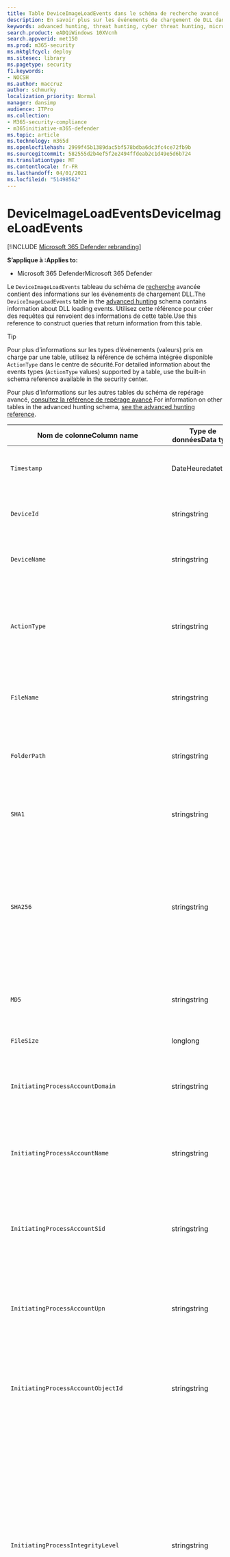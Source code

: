 ```yaml
---
title: Table DeviceImageLoadEvents dans le schéma de recherche avancé
description: En savoir plus sur les événements de chargement de DLL dans la table DeviceImageLoadEvents du schéma de recherche avancé
keywords: advanced hunting, threat hunting, cyber threat hunting, microsoft threat protection, microsoft 365, mtp, m365, search, query, telemetry, schema reference, kusto, table, column, data type, description, imageloadevents, DeviceImageLoadEvents, DLL loading, library, file image
search.product: eADQiWindows 10XVcnh
search.appverid: met150
ms.prod: m365-security
ms.mktglfcycl: deploy
ms.sitesec: library
ms.pagetype: security
f1.keywords:
- NOCSH
ms.author: maccruz
author: schmurky
localization_priority: Normal
manager: dansimp
audience: ITPro
ms.collection:
- M365-security-compliance
- m365initiative-m365-defender
ms.topic: article
ms.technology: m365d
ms.openlocfilehash: 2999f45b1389dac5bf578bdba6dc3fc4ce72fb9b
ms.sourcegitcommit: 582555d2b4ef5f2e2494ffdeab2c1d49e5d6b724
ms.translationtype: MT
ms.contentlocale: fr-FR
ms.lasthandoff: 04/01/2021
ms.locfileid: "51498562"
---
```

# <a name="deviceimageloadevents"></a><span data-ttu-id="9fe5c-104">DeviceImageLoadEvents</span><span class="sxs-lookup"><span data-stu-id="9fe5c-104">DeviceImageLoadEvents</span></span>

[!INCLUDE [Microsoft 365 Defender rebranding](../includes/microsoft-defender.md)]


<span data-ttu-id="9fe5c-105">**S’applique à :**</span><span class="sxs-lookup"><span data-stu-id="9fe5c-105">**Applies to:**</span></span>
- <span data-ttu-id="9fe5c-106">Microsoft 365 Defender</span><span class="sxs-lookup"><span data-stu-id="9fe5c-106">Microsoft 365 Defender</span></span>



<span data-ttu-id="9fe5c-107">Le `DeviceImageLoadEvents` tableau du schéma de [recherche](advanced-hunting-overview.md) avancée contient des informations sur les événements de chargement DLL.</span><span class="sxs-lookup"><span data-stu-id="9fe5c-107">The `DeviceImageLoadEvents` table in the [advanced hunting](advanced-hunting-overview.md) schema contains information about DLL loading events.</span></span> <span data-ttu-id="9fe5c-108">Utilisez cette référence pour créer des requêtes qui renvoient des informations de cette table.</span><span class="sxs-lookup"><span data-stu-id="9fe5c-108">Use this reference to construct queries that return information from this table.</span></span>

>[!TIP]
> <span data-ttu-id="9fe5c-109">Pour plus d’informations sur les types d’événements (valeurs) pris en charge par une table, utilisez la référence de schéma intégrée disponible `ActionType` dans le centre de sécurité.</span><span class="sxs-lookup"><span data-stu-id="9fe5c-109">For detailed information about the events types (`ActionType` values) supported by a table, use the built-in schema reference available in the security center.</span></span>

<span data-ttu-id="9fe5c-110">Pour plus d’informations sur les autres tables du schéma de repérage avancé, [consultez la référence de repérage avancé](advanced-hunting-schema-tables.md).</span><span class="sxs-lookup"><span data-stu-id="9fe5c-110">For information on other tables in the advanced hunting schema, [see the advanced hunting reference](advanced-hunting-schema-tables.md).</span></span>

| <span data-ttu-id="9fe5c-111">Nom de colonne</span><span class="sxs-lookup"><span data-stu-id="9fe5c-111">Column name</span></span> | <span data-ttu-id="9fe5c-112">Type de données</span><span class="sxs-lookup"><span data-stu-id="9fe5c-112">Data type</span></span> | <span data-ttu-id="9fe5c-113">Description</span><span class="sxs-lookup"><span data-stu-id="9fe5c-113">Description</span></span> |
|-------------|-----------|-------------|
| `Timestamp` | <span data-ttu-id="9fe5c-114">DateHeure</span><span class="sxs-lookup"><span data-stu-id="9fe5c-114">datetime</span></span> | <span data-ttu-id="9fe5c-115">Date et heure d’enregistrement de l’événement</span><span class="sxs-lookup"><span data-stu-id="9fe5c-115">Date and time when the event was recorded</span></span> |
| `DeviceId` | <span data-ttu-id="9fe5c-116">string</span><span class="sxs-lookup"><span data-stu-id="9fe5c-116">string</span></span> | <span data-ttu-id="9fe5c-117">Identificateur unique de la machine dans le service</span><span class="sxs-lookup"><span data-stu-id="9fe5c-117">Unique identifier for the machine in the service</span></span> |
| `DeviceName` | <span data-ttu-id="9fe5c-118">string</span><span class="sxs-lookup"><span data-stu-id="9fe5c-118">string</span></span> | <span data-ttu-id="9fe5c-119">Nom de domaine complet (FQDN) de la machine</span><span class="sxs-lookup"><span data-stu-id="9fe5c-119">Fully qualified domain name (FQDN) of the machine</span></span> |
| `ActionType` | <span data-ttu-id="9fe5c-120">string</span><span class="sxs-lookup"><span data-stu-id="9fe5c-120">string</span></span> | <span data-ttu-id="9fe5c-121">Type d’activité qui a déclenché l’événement.</span><span class="sxs-lookup"><span data-stu-id="9fe5c-121">Type of activity that triggered the event.</span></span> <span data-ttu-id="9fe5c-122">Pour plus [d’informations, voir](advanced-hunting-schema-tables.md?#get-schema-information-in-the-security-center) la référence du schéma dans le portail</span><span class="sxs-lookup"><span data-stu-id="9fe5c-122">See the [in-portal schema reference](advanced-hunting-schema-tables.md?#get-schema-information-in-the-security-center) for details</span></span> |
| `FileName` | <span data-ttu-id="9fe5c-123">string</span><span class="sxs-lookup"><span data-stu-id="9fe5c-123">string</span></span> | <span data-ttu-id="9fe5c-124">Nom du fichier auquel l’action enregistrée a été appliquée</span><span class="sxs-lookup"><span data-stu-id="9fe5c-124">Name of the file that the recorded action was applied to</span></span> |
| `FolderPath` | <span data-ttu-id="9fe5c-125">string</span><span class="sxs-lookup"><span data-stu-id="9fe5c-125">string</span></span> | <span data-ttu-id="9fe5c-126">Dossier contenant le fichier à lequel l’action enregistrée a été appliquée</span><span class="sxs-lookup"><span data-stu-id="9fe5c-126">Folder containing the file that the recorded action was applied to</span></span> |
| `SHA1` | <span data-ttu-id="9fe5c-127">string</span><span class="sxs-lookup"><span data-stu-id="9fe5c-127">string</span></span> | <span data-ttu-id="9fe5c-128">SHA-1 du fichier auquel l’action enregistrée a été appliquée</span><span class="sxs-lookup"><span data-stu-id="9fe5c-128">SHA-1 of the file that the recorded action was applied to</span></span> |
| `SHA256` | <span data-ttu-id="9fe5c-129">string</span><span class="sxs-lookup"><span data-stu-id="9fe5c-129">string</span></span> | <span data-ttu-id="9fe5c-130">SHA-256 du fichier auquel l’action enregistrée a été appliquée.</span><span class="sxs-lookup"><span data-stu-id="9fe5c-130">SHA-256 of the file that the recorded action was applied to.</span></span> <span data-ttu-id="9fe5c-131">Ce champ n’est généralement pas rempli. Utilisez la colonne SHA1 lorsque celle-ci est disponible.</span><span class="sxs-lookup"><span data-stu-id="9fe5c-131">This field is usually not populated — use the SHA1 column when available.</span></span> |
| `MD5` | <span data-ttu-id="9fe5c-132">string</span><span class="sxs-lookup"><span data-stu-id="9fe5c-132">string</span></span> | <span data-ttu-id="9fe5c-133">Hachage MD5 du fichier à l’application de l’action enregistrée</span><span class="sxs-lookup"><span data-stu-id="9fe5c-133">MD5 hash of the file that the recorded action was applied to</span></span> |
| `FileSize` | <span data-ttu-id="9fe5c-134">long</span><span class="sxs-lookup"><span data-stu-id="9fe5c-134">long</span></span> | <span data-ttu-id="9fe5c-135">Taille du fichier en octets</span><span class="sxs-lookup"><span data-stu-id="9fe5c-135">Size of the file in bytes</span></span> |
| `InitiatingProcessAccountDomain` | <span data-ttu-id="9fe5c-136">string</span><span class="sxs-lookup"><span data-stu-id="9fe5c-136">string</span></span> | <span data-ttu-id="9fe5c-137">Domaine du compte qui a dirigé le processus responsable de l’événement</span><span class="sxs-lookup"><span data-stu-id="9fe5c-137">Domain of the account that ran the process responsible for the event</span></span> |
| `InitiatingProcessAccountName` | <span data-ttu-id="9fe5c-138">string</span><span class="sxs-lookup"><span data-stu-id="9fe5c-138">string</span></span> | <span data-ttu-id="9fe5c-139">Nom d’utilisateur du compte qui a dirigé le processus responsable de l’événement</span><span class="sxs-lookup"><span data-stu-id="9fe5c-139">User name of the account that ran the process responsible for the event</span></span> |
| `InitiatingProcessAccountSid` | <span data-ttu-id="9fe5c-140">string</span><span class="sxs-lookup"><span data-stu-id="9fe5c-140">string</span></span> | <span data-ttu-id="9fe5c-141">Identificateur de sécurité (SID) du compte qui a dirigé le processus responsable de l’événement</span><span class="sxs-lookup"><span data-stu-id="9fe5c-141">Security Identifier (SID) of the account that ran the process responsible for the event</span></span> |
| `InitiatingProcessAccountUpn` | <span data-ttu-id="9fe5c-142">string</span><span class="sxs-lookup"><span data-stu-id="9fe5c-142">string</span></span> | <span data-ttu-id="9fe5c-143">Nom d’utilisateur principal (UPN) du compte qui a lancé le processus responsable de l’événement</span><span class="sxs-lookup"><span data-stu-id="9fe5c-143">User principal name (UPN) of the account that ran the process responsible for the event</span></span> |
| `InitiatingProcessAccountObjectId` | <span data-ttu-id="9fe5c-144">string</span><span class="sxs-lookup"><span data-stu-id="9fe5c-144">string</span></span> | <span data-ttu-id="9fe5c-145">ID d’objet Azure AD du compte d’utilisateur qui a tenu le processus responsable de l’événement</span><span class="sxs-lookup"><span data-stu-id="9fe5c-145">Azure AD object ID of the user account that ran the process responsible for the event</span></span> |
| `InitiatingProcessIntegrityLevel` | <span data-ttu-id="9fe5c-146">string</span><span class="sxs-lookup"><span data-stu-id="9fe5c-146">string</span></span> | <span data-ttu-id="9fe5c-147">Niveau d’intégrité du processus à l’origine de l’événement.</span><span class="sxs-lookup"><span data-stu-id="9fe5c-147">Integrity level of the process that initiated the event.</span></span> <span data-ttu-id="9fe5c-148">Windows affecte des niveaux d’intégrité à des processus en fonction de certaines caractéristiques, par exemple s’ils ont été lancés à partir d’un téléchargement Internet.</span><span class="sxs-lookup"><span data-stu-id="9fe5c-148">Windows assigns integrity levels to processes based on certain characteristics, such as if they were launched from an internet download.</span></span> <span data-ttu-id="9fe5c-149">Ces niveaux d’intégrité influencent les autorisations sur les ressources</span><span class="sxs-lookup"><span data-stu-id="9fe5c-149">These integrity levels influence permissions to resources</span></span> |
| `InitiatingProcessTokenElevation` | <span data-ttu-id="9fe5c-150">string</span><span class="sxs-lookup"><span data-stu-id="9fe5c-150">string</span></span> | <span data-ttu-id="9fe5c-151">Type de jeton indiquant la présence ou l’absence d’élévation de privilège du contrôle d’accès utilisateur (UAC) appliquée au processus à l’origine de l’événement</span><span class="sxs-lookup"><span data-stu-id="9fe5c-151">Token type indicating the presence or absence of User Access Control (UAC) privilege elevation applied to the process that initiated the event</span></span> |
| `InitiatingProcessSHA1` | <span data-ttu-id="9fe5c-152">string</span><span class="sxs-lookup"><span data-stu-id="9fe5c-152">string</span></span> | <span data-ttu-id="9fe5c-153">SHA-1 du processus (fichier image) à l’origine de l’événement</span><span class="sxs-lookup"><span data-stu-id="9fe5c-153">SHA-1 of the process (image file) that initiated the event</span></span> |
| `InitiatingProcessSHA256` | <span data-ttu-id="9fe5c-154">string</span><span class="sxs-lookup"><span data-stu-id="9fe5c-154">string</span></span> | <span data-ttu-id="9fe5c-155">SHA-256 du processus (fichier image) à l’origine de l’événement.</span><span class="sxs-lookup"><span data-stu-id="9fe5c-155">SHA-256 of the process (image file) that initiated the event.</span></span> <span data-ttu-id="9fe5c-156">Ce champ n’est généralement pas rempli. Utilisez la colonne SHA1 lorsque celle-ci est disponible.</span><span class="sxs-lookup"><span data-stu-id="9fe5c-156">This field is usually not populated — use the SHA1 column when available.</span></span> |
| `InitiatingProcessMD5` | <span data-ttu-id="9fe5c-157">string</span><span class="sxs-lookup"><span data-stu-id="9fe5c-157">string</span></span> | <span data-ttu-id="9fe5c-158">Hachage MD5 du processus (fichier image) à l’origine de l’événement</span><span class="sxs-lookup"><span data-stu-id="9fe5c-158">MD5 hash of the process (image file) that initiated the event</span></span> |
| `InitiatingProcessFileName` | <span data-ttu-id="9fe5c-159">string</span><span class="sxs-lookup"><span data-stu-id="9fe5c-159">string</span></span> | <span data-ttu-id="9fe5c-160">Nom du processus à l’origine de l’événement</span><span class="sxs-lookup"><span data-stu-id="9fe5c-160">Name of the process that initiated the event</span></span> |
| `InitiatingProcessFileSize` | <span data-ttu-id="9fe5c-161">long</span><span class="sxs-lookup"><span data-stu-id="9fe5c-161">long</span></span> | <span data-ttu-id="9fe5c-162">Taille du fichier qui a tenu le processus responsable de l’événement</span><span class="sxs-lookup"><span data-stu-id="9fe5c-162">Size of the file that ran the process responsible for the event</span></span> |
| `InitiatingProcessVersionInfoCompanyName` | <span data-ttu-id="9fe5c-163">string</span><span class="sxs-lookup"><span data-stu-id="9fe5c-163">string</span></span> | <span data-ttu-id="9fe5c-164">Nom de la société à partir des informations de version du processus (fichier image) responsable de l’événement</span><span class="sxs-lookup"><span data-stu-id="9fe5c-164">Company name from the version information of the process (image file) responsible for the event</span></span> |
| `InitiatingProcessVersionInfoProductName` | <span data-ttu-id="9fe5c-165">string</span><span class="sxs-lookup"><span data-stu-id="9fe5c-165">string</span></span> | <span data-ttu-id="9fe5c-166">Nom du produit à partir des informations de version du processus (fichier image) responsable de l’événement</span><span class="sxs-lookup"><span data-stu-id="9fe5c-166">Product name from the version information of the process (image file) responsible for the event</span></span> |
| `InitiatingProcessVersionInfoProductVersion`| <span data-ttu-id="9fe5c-167">string</span><span class="sxs-lookup"><span data-stu-id="9fe5c-167">string</span></span> | <span data-ttu-id="9fe5c-168">Version du produit à partir des informations de version du processus (fichier image) responsable de l’événement</span><span class="sxs-lookup"><span data-stu-id="9fe5c-168">Product version from the version information of the process (image file) responsible for the event</span></span> |
| `InitiatingProcessVersionInfoInternalFileName` | <span data-ttu-id="9fe5c-169">string</span><span class="sxs-lookup"><span data-stu-id="9fe5c-169">string</span></span> | <span data-ttu-id="9fe5c-170">Nom de fichier interne à partir des informations de version du processus (fichier image) responsable de l’événement</span><span class="sxs-lookup"><span data-stu-id="9fe5c-170">Internal file name from the version information of the process (image file) responsible for the event</span></span> |
| `InitiatingProcessVersionInfoOriginalFileName` | <span data-ttu-id="9fe5c-171">string</span><span class="sxs-lookup"><span data-stu-id="9fe5c-171">string</span></span> | <span data-ttu-id="9fe5c-172">Nom de fichier d’origine à partir des informations de version du processus (fichier image) responsable de l’événement</span><span class="sxs-lookup"><span data-stu-id="9fe5c-172">Original file name from the version information of the process (image file) responsible for the event</span></span> |
| `InitiatingProcessVersionInfoFileDescription` | <span data-ttu-id="9fe5c-173">string</span><span class="sxs-lookup"><span data-stu-id="9fe5c-173">string</span></span> | <span data-ttu-id="9fe5c-174">Description à partir des informations de version du processus (fichier image) responsable de l’événement</span><span class="sxs-lookup"><span data-stu-id="9fe5c-174">Description from the version information of the process (image file) responsible for the event</span></span> |
| `InitiatingProcessId` | <span data-ttu-id="9fe5c-175">entier</span><span class="sxs-lookup"><span data-stu-id="9fe5c-175">int</span></span> | <span data-ttu-id="9fe5c-176">ID de processus (PID) du processus à l’origine de l’événement</span><span class="sxs-lookup"><span data-stu-id="9fe5c-176">Process ID (PID) of the process that initiated the event</span></span> |
| `InitiatingProcessCommandLine` | <span data-ttu-id="9fe5c-177">string</span><span class="sxs-lookup"><span data-stu-id="9fe5c-177">string</span></span> | <span data-ttu-id="9fe5c-178">Ligne de commande utilisée pour exécuter le processus à l’origine de l’événement</span><span class="sxs-lookup"><span data-stu-id="9fe5c-178">Command line used to run the process that initiated the event</span></span> |
| `InitiatingProcessCreationTime` | <span data-ttu-id="9fe5c-179">DateHeure</span><span class="sxs-lookup"><span data-stu-id="9fe5c-179">datetime</span></span> | <span data-ttu-id="9fe5c-180">Date et heure de début du processus à l’origine de l’événement</span><span class="sxs-lookup"><span data-stu-id="9fe5c-180">Date and time when the process that initiated the event was started</span></span> |
| `InitiatingProcessFolderPath` | <span data-ttu-id="9fe5c-181">string</span><span class="sxs-lookup"><span data-stu-id="9fe5c-181">string</span></span> | <span data-ttu-id="9fe5c-182">Dossier contenant le processus (fichier image) à l’origine de l’événement</span><span class="sxs-lookup"><span data-stu-id="9fe5c-182">Folder containing the process (image file) that initiated the event</span></span> |
| `InitiatingProcessParentId` | <span data-ttu-id="9fe5c-183">entier</span><span class="sxs-lookup"><span data-stu-id="9fe5c-183">int</span></span> | <span data-ttu-id="9fe5c-184">ID de processus (PID) du processus parent qui a généré le processus responsable de l’événement</span><span class="sxs-lookup"><span data-stu-id="9fe5c-184">Process ID (PID) of the parent process that spawned the process responsible for the event</span></span> |
| `InitiatingProcessParentFileName` | <span data-ttu-id="9fe5c-185">string</span><span class="sxs-lookup"><span data-stu-id="9fe5c-185">string</span></span> | <span data-ttu-id="9fe5c-186">Nom du processus parent qui a généré le processus responsable de l’événement</span><span class="sxs-lookup"><span data-stu-id="9fe5c-186">Name of the parent process that spawned the process responsible for the event</span></span> |
| `InitiatingProcessParentCreationTime` | <span data-ttu-id="9fe5c-187">DateHeure</span><span class="sxs-lookup"><span data-stu-id="9fe5c-187">datetime</span></span> | <span data-ttu-id="9fe5c-188">Date et heure de début du parent du processus responsable de l’événement</span><span class="sxs-lookup"><span data-stu-id="9fe5c-188">Date and time when the parent of the process responsible for the event was started</span></span> |
| `ReportId` | <span data-ttu-id="9fe5c-189">long</span><span class="sxs-lookup"><span data-stu-id="9fe5c-189">long</span></span> | <span data-ttu-id="9fe5c-190">Identificateur d’événement basé sur un compteur extensible.</span><span class="sxs-lookup"><span data-stu-id="9fe5c-190">Event identifier based on a repeating counter.</span></span> <span data-ttu-id="9fe5c-191">Pour identifier des événements uniques, cette colonne doit être utilisée conjointement avec les colonnes DeviceName et Timestamp</span><span class="sxs-lookup"><span data-stu-id="9fe5c-191">To identify unique events, this column must be used in conjunction with the DeviceName and Timestamp columns</span></span> |
| `AppGuardContainerId` | <span data-ttu-id="9fe5c-192">string</span><span class="sxs-lookup"><span data-stu-id="9fe5c-192">string</span></span> | <span data-ttu-id="9fe5c-193">Identificateur du conteneur virtualisé utilisé par Application Guard pour isoler l’activité du navigateur</span><span class="sxs-lookup"><span data-stu-id="9fe5c-193">Identifier for the virtualized container used by Application Guard to isolate browser activity</span></span> |

## <a name="related-topics"></a><span data-ttu-id="9fe5c-194">Voir aussi</span><span class="sxs-lookup"><span data-stu-id="9fe5c-194">Related topics</span></span>
- [<span data-ttu-id="9fe5c-195">Vue d’ensemble du repérage avancé</span><span class="sxs-lookup"><span data-stu-id="9fe5c-195">Advanced hunting overview</span></span>](advanced-hunting-overview.md)
- [<span data-ttu-id="9fe5c-196">Apprendre le langage de requête</span><span class="sxs-lookup"><span data-stu-id="9fe5c-196">Learn the query language</span></span>](advanced-hunting-query-language.md)
- [<span data-ttu-id="9fe5c-197">Utiliser des requêtes partagées</span><span class="sxs-lookup"><span data-stu-id="9fe5c-197">Use shared queries</span></span>](advanced-hunting-shared-queries.md)
- [<span data-ttu-id="9fe5c-198">Repérer des menaces sur les appareils, les e-mails, les applications et les identités</span><span class="sxs-lookup"><span data-stu-id="9fe5c-198">Hunt across devices, emails, apps, and identities</span></span>](advanced-hunting-query-emails-devices.md)
- [<span data-ttu-id="9fe5c-199">Comprendre le schéma</span><span class="sxs-lookup"><span data-stu-id="9fe5c-199">Understand the schema</span></span>](advanced-hunting-schema-tables.md)
- [<span data-ttu-id="9fe5c-200">Appliquer les meilleures pratiques de requête</span><span class="sxs-lookup"><span data-stu-id="9fe5c-200">Apply query best practices</span></span>](advanced-hunting-best-practices.md)
